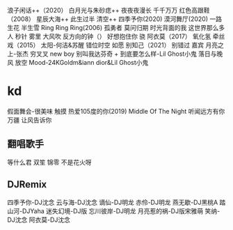 浪子闲话++（2020）
白月光与朱砂痣++
夜夜夜漫长
千千万万
红色高跟鞋（2008）
星辰大海++
此生过半
清空++
四季予你(2020)
漠河舞厅(2020)
一路生花
半生雪
Ring Ring Ring(2006)
孤勇者
莫问归期
时光背面的我
这世界那么多人
秒针
雾里
大风吹
反方向的钟（）
好想抱住你
骁
阿衣莫（2017）
氧化氢
牵丝戏（2015）
太阳-何洁&苏醒
错位时空
如愿
别知己（2021）
别错过
嘉宾
月亮之上-张杰
穷叉叉
new boy
别叫我达芬奇 + 到底要怎么样-Lil Ghost小鬼
落日与晚风
放空
Mood-24KGoldm&iann dior&Lil Ghost小鬼
# kd
假面舞会-很美味
触摸
热爱105度的你(2019)
Middle Of The Night
听闻远方有你
万疆
让风告诉你
## 翻唱歌手
等什么君
双笙
锦零
不是花火呀
## DJRemix
四季予你-DJ沈念
云与海-DJ沈念
谪仙-DJ明龙
赤伶-DJ明龙
燕无歇-DJ黑桃A
踏山河-DJYaha
迷失幻境-DJ版
忘川彼岸-DJ明龙
月亮惹的祸-DJ版宋雅萌
笑纳-DJ沈念
阿衣莫-DJ沈念